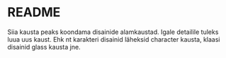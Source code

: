 # README
Siia kausta peaks koondama disainide alamkaustad. Igale detailile tuleks luua uus kaust. Ehk nt karakteri disainid läheksid character kausta, klaasi disainid glass kausta jne.
